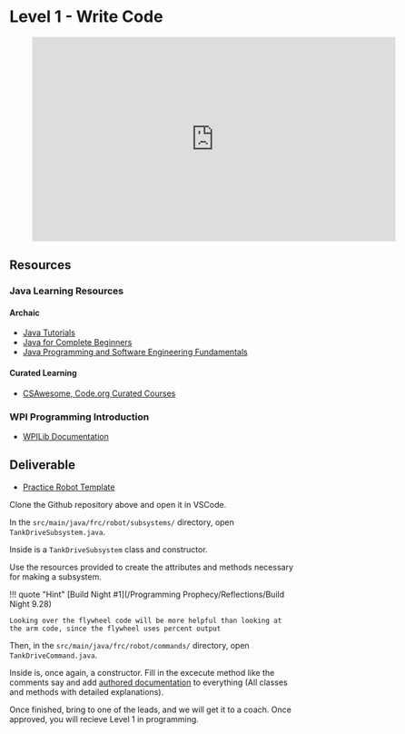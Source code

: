 
# Level 1 - Write Code

<figure>
    <style>.hytPlayerWrap{display:inline-block;position:relative}.hytPlayerWrap.ended::after{content:"";position:absolute;top:0;left:0;bottom:0;right:0;cursor:pointer;background-color:black;background-repeat:no-repeat;background-position:center;background-size:64px 64px;background-image:url(data:image/svg+xml;utf8;base64,PHN2ZyB4bWxucz0iaHR0cDovL3d3dy53My5vcmcvMjAwMC9zdmciIHdpZHRoPSIxMjgiIGhlaWdodD0iMTI4IiB2aWV3Qm94PSIwIDAgNTEwIDUxMCI+PHBhdGggZD0iTTI1NSAxMDJWMEwxMjcuNSAxMjcuNSAyNTUgMjU1VjE1M2M4NC4xNSAwIDE1MyA2OC44NSAxNTMgMTUzcy02OC44NSAxNTMtMTUzIDE1My0xNTMtNjguODUtMTUzLTE1M0g1MWMwIDExMi4yIDkxLjggMjA0IDIwNCAyMDRzMjA0LTkxLjggMjA0LTIwNC05MS44LTIwNC0yMDQtMjA0eiIgZmlsbD0iI0ZGRiIvPjwvc3ZnPg==)}.hytPlayerWrap.paused::after{content:"";position:absolute;top:70px;left:0;bottom:50px;right:0;cursor:pointer;background-color:black;background-repeat:no-repeat;background-position:center;background-size:40px 40px;background-image:url(data:image/svg+xml;utf8;base64,PHN2ZyB4bWxucz0iaHR0cDovL3d3dy53My5vcmcvMjAwMC9zdmciIHZlcnNpb249IjEiIHdpZHRoPSIxNzA2LjY2NyIgaGVpZ2h0PSIxNzA2LjY2NyIgdmlld0JveD0iMCAwIDEyODAgMTI4MCI+PHBhdGggZD0iTTE1Ny42MzUgMi45ODRMMTI2MC45NzkgNjQwIDE1Ny42MzUgMTI3Ny4wMTZ6IiBmaWxsPSIjZmZmIi8+PC9zdmc+)}</style><div class="hytPlayerWrapOuter"><div class="hytPlayerWrap"> <iframe width="640" height="360" src="https://www.youtube.com/embed/JpiXizx5Sdk?rel=0&enablejsapi=1" allowFullScreen frameborder="0" ></iframe></div></div> <script>"use strict";document.addEventListener('DOMContentLoaded',function(){if(window.hideYTActivated)return;if(typeof YT==='undefined'){let tag=document.createElement('script');tag.src="https://www.youtube.com/iframe_api";let firstScriptTag=document.getElementsByTagName('script')[0];firstScriptTag.parentNode.insertBefore(tag,firstScriptTag);} let onYouTubeIframeAPIReadyCallbacks=[];for(let playerWrap of document.querySelectorAll(".hytPlayerWrap")){let playerFrame=playerWrap.querySelector("iframe");let onPlayerStateChange=function(event){if(event.data==YT.PlayerState.ENDED){playerWrap.classList.add("ended");}else if(event.data==YT.PlayerState.PAUSED){playerWrap.classList.add("paused");}else if(event.data==YT.PlayerState.PLAYING){playerWrap.classList.remove("ended");playerWrap.classList.remove("paused");}};let player;onYouTubeIframeAPIReadyCallbacks.push(function(){player=new YT.Player(playerFrame,{events:{'onStateChange':onPlayerStateChange}});});playerWrap.addEventListener("click",function(){let playerState=player.getPlayerState();if(playerState==YT.PlayerState.ENDED){player.seekTo(0);}else if(playerState==YT.PlayerState.PAUSED){player.playVideo();}});} window.onYouTubeIframeAPIReady=function(){for(let callback of onYouTubeIframeAPIReadyCallbacks){callback();}};window.hideYTActivated=true;});</script>
</figure>

## Resources

### Java Learning Resources

#### Archaic

* [Java Tutorials](https://docs.oracle.com/javase/tutorial/)
* [Java for Complete Beginners](https://www.udemy.com/java-tutorial/)
* [Java Programming and Software Engineering Fundamentals](https://www.coursera.org/specializations/java-programming)

#### Curated Learning

* [CSAwesome, Code.org Curated Courses](https://docs.google.com/document/d/1G6nhE6ZZyG30miTqGP7l75sut6OiOxBa-8xqMm8F-_E)

### WPI Programming Introduction

* [WPILib Documentation](https://docs.wpilib.org/en/stable/docs/zero-to-robot/introduction.html)

## Deliverable

* [Practice Robot Template](https://github.com/FRCTeam4500/PracticeRobotChallengeTemplate)

Clone the Github repository above and open it in VSCode. 

In the `src/main/java/frc/robot/subsystems/` directory, open `TankDriveSubsystem.java`.

Inside is a `TankDriveSubsystem` class and constructor.

Use the resources provided to create the attributes and methods necessary for making a subsystem.

!!! quote "Hint"
    [Build Night #1](/Programming Prophecy/Reflections/Build Night 9.28)

    Looking over the flywheel code will be more helpful than looking at the arm code, since the flywheel uses percent output

Then, in the `src/main/java/frc/robot/commands/` directory, open `TankDriveCommand.java`.

Inside is, once again, a constructor. Fill in the excecute method like the comments say and add [authored documentation](../Programming%20Prophecy/Best%20Practices/AuthoredDocs.md) to everything (All classes and methods with detailed explanations). 

Once finished, bring to one of the leads, and we will get it to a coach. Once approved, you will recieve Level 1 in programming.
